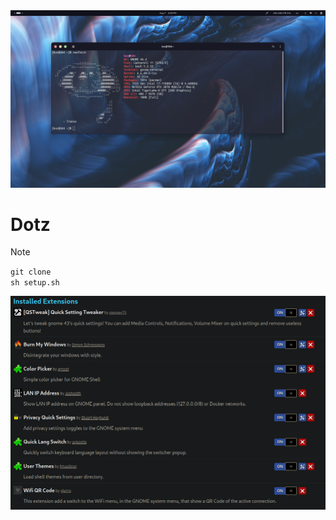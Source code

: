 <img src="./web/screen.png">
<h1>Dotz</h1>

>[!NOTE]
<code>git clone <repo></code><br>
<code>sh setup.sh</code>

<img src="./web/extensions.png">